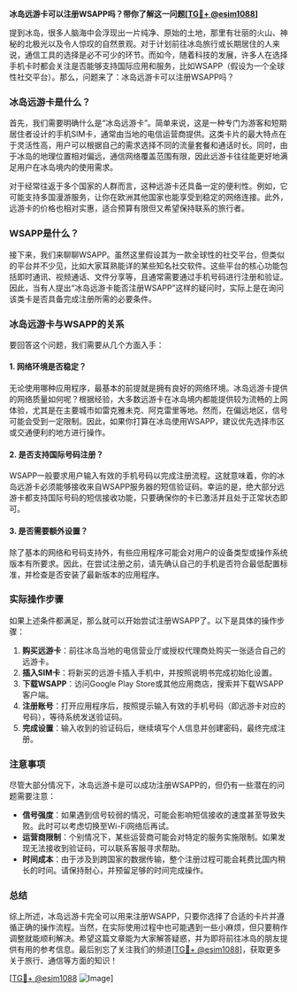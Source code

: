 **冰岛远游卡可以注册WSAPP吗？带你了解这一问题[[TG💪+ @esim1088](https://t.me/s/esim1088)]**

提到冰岛，很多人脑海中会浮现出一片纯净、原始的土地，那里有壮丽的火山、神秘的北极光以及令人惊叹的自然景观。对于计划前往冰岛旅行或长期居住的人来说，通信工具的选择是必不可少的环节。而如今，随着科技的发展，许多人在选择手机卡时都会关注是否能够支持国际应用和服务，比如WSAPP（假设为一个全球性社交平台）。那么，问题来了：冰岛远游卡可以注册WSAPP吗？

### 冰岛远游卡是什么？

首先，我们需要明确什么是“冰岛远游卡”。简单来说，这是一种专门为游客和短期居住者设计的手机SIM卡，通常由当地的电信运营商提供。这类卡片的最大特点在于灵活性高，用户可以根据自己的需求选择不同的流量套餐和通话时长。同时，由于冰岛的地理位置相对偏远，通信网络覆盖范围有限，因此远游卡往往能更好地满足用户在冰岛境内的使用需求。

对于经常往返于多个国家的人群而言，这种远游卡还具备一定的便利性。例如，它可能支持多国漫游服务，让你在欧洲其他国家也能享受到稳定的网络连接。此外，远游卡的价格也相对实惠，适合预算有限但又希望保持联系的旅行者。

### WSAPP是什么？

接下来，我们来聊聊WSAPP。虽然这里假设其为一款全球性的社交平台，但类似的平台并不少见，比如大家耳熟能详的某些知名社交软件。这些平台的核心功能包括即时通讯、视频通话、文件分享等，且通常需要通过手机号码进行注册和验证。因此，当有人提出“冰岛远游卡能否注册WSAPP”这样的疑问时，实际上是在询问该类卡是否具备完成注册所需的必要条件。

### 冰岛远游卡与WSAPP的关系

要回答这个问题，我们需要从几个方面入手：

#### 1. 网络环境是否稳定？
无论使用哪种应用程序，最基本的前提就是拥有良好的网络环境。冰岛远游卡提供的网络质量如何呢？根据经验，大多数远游卡在冰岛境内都能提供较为流畅的上网体验，尤其是在主要城市如雷克雅未克、阿克雷里等地。然而，在偏远地区，信号可能会受到一定限制。因此，如果你打算在冰岛使用WSAPP，建议优先选择市区或交通便利的地方进行操作。

#### 2. 是否支持国际号码注册？
WSAPP一般要求用户输入有效的手机号码以完成注册流程。这就意味着，你的冰岛远游卡必须能够接收来自WSAPP服务器的短信验证码。幸运的是，绝大部分远游卡都支持国际号码的短信接收功能，只要确保你的卡已激活并且处于正常状态即可。

#### 3. 是否需要额外设置？
除了基本的网络和号码支持外，有些应用程序可能会对用户的设备类型或操作系统版本有所要求。因此，在尝试注册之前，请先确认自己的手机是否符合最低配置标准，并检查是否安装了最新版本的应用程序。

### 实际操作步骤

如果上述条件都满足，那么就可以开始尝试注册WSAPP了。以下是具体的操作步骤：

1. **购买远游卡**：前往冰岛当地的电信营业厅或授权代理商处购买一张适合自己的远游卡。
2. **插入SIM卡**：将新买的远游卡插入手机中，并按照说明书完成初始化设置。
3. **下载WSAPP**：访问Google Play Store或其他应用商店，搜索并下载WSAPP客户端。
4. **注册账号**：打开应用程序后，按照提示输入有效的手机号码（即远游卡对应的号码），等待系统发送验证码。
5. **完成设置**：输入收到的验证码后，继续填写个人信息并创建密码，最终完成注册。

### 注意事项

尽管大部分情况下，冰岛远游卡是可以成功注册WSAPP的，但仍有一些潜在的问题需要注意：

- **信号强度**：如果遇到信号较弱的情况，可能会影响短信接收的速度甚至导致失败。此时可以考虑切换至Wi-Fi网络后再试。
- **运营商限制**：个别情况下，某些运营商可能会对特定的服务实施限制。如果发现无法接收到验证码，可以联系客服寻求帮助。
- **时间成本**：由于涉及到跨国家的数据传输，整个注册过程可能会耗费比国内稍长的时间。请保持耐心，并预留足够的时间完成操作。

### 总结

综上所述，冰岛远游卡完全可以用来注册WSAPP，只要你选择了合适的卡片并遵循正确的操作流程。当然，在实际使用过程中也可能遇到一些小麻烦，但只要稍作调整就能顺利解决。希望这篇文章能为大家解答疑惑，并为即将前往冰岛的朋友提供有用的参考信息。最后别忘了关注我们的频道[[TG💪+ @esim1088](https://t.me/s/esim1088)]，获取更多关于旅行、通信等方面的知识！

[[TG💪+ @esim1088](https://t.me/s/esim1088) ![Image](https://i.postimg.cc/4NQfJmqS/Snipaste-2025-05-13-00-14-12.png)]